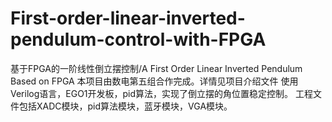 # First-order-linear-inverted-pendulum-control-with-FPGA
基于FPGA的一阶线性倒立摆控制/A First Order Linear Inverted Pendulum Based on FPGA
本项目由数电第五组合作完成。详情见项目介绍文件
使用Verilog语言，EGO1开发板，pid算法，实现了倒立摆的角位置稳定控制。
工程文件包括XADC模块，pid算法模块，蓝牙模块，VGA模块。


